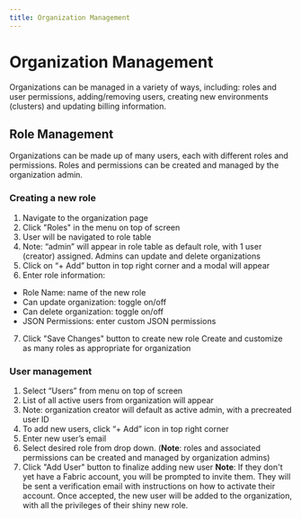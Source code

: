 ```yaml
---
title: Organization Management
---
```


# Organization Management
Organizations can be managed in a variety of ways, including: roles and user permissions, adding/removing users, creating new environments (clusters) and updating billing information.

## Role Management
Organizations can be made up of many users, each with different roles and permissions. Roles and permissions can be created and managed by the organization admin.

### Creating a new role
1. Navigate to the organization page
2. Click "Roles" in the menu on top of screen
3. User will be navigated to role table
4. Note: “admin” will appear in role table as default role, with 1 user (creator) assigned. Admins can update and delete organizations
5. Click on “+ Add” button in top right corner and a modal will appear
6. Enter role information:
  - Role Name: name of the new role
  - Can update organization: toggle on/off
  - Can delete organization: toggle on/off
  - JSON Permissions: enter custom JSON permissions
7. Click "Save Changes" button to create new role
Create and customize as many roles as appropriate for organization

### User management

1. Select “Users” from menu on top of screen
2. List of all active users from organization will appear
3. Note: organization creator will default as active admin, with a precreated user ID
4. To add new users, click “+ Add” icon in top right corner
5. Enter new user’s email
6. Select desired role from drop down. (**Note**: roles and associated permissions can be created and managed by organization admins)
7. Click "Add User" button to finalize adding new user
**Note**: If they don't yet have a Fabric account, you will be prompted to invite them. They will be sent a verification email with instructions on how to activate their account. Once accepted, the new user will be added to the organization, with all the privileges of their shiny new role.


